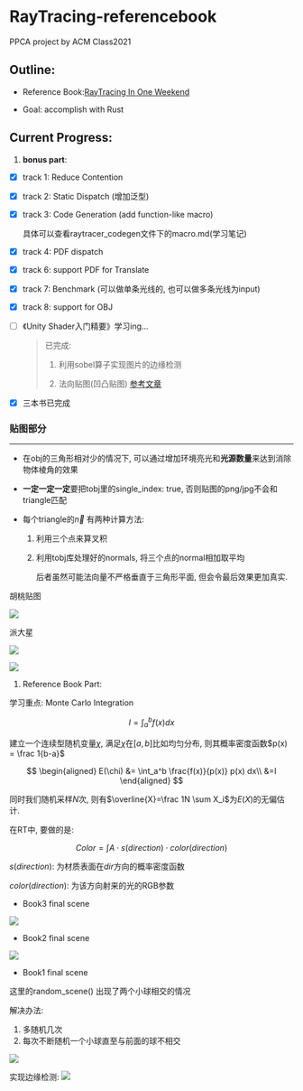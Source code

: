 # RayTracing-referencebook

PPCA project by ACM Class2021

## Outline:

- Reference Book:[RayTracing In One Weekend](https://raytracing.github.io/)

- Goal: accomplish with Rust 

## Current Progress:

1. **bonus part**:
- [x] track 1: Reduce Contention

- [x] track 2: Static Dispatch (增加泛型)

- [x] track 3: Code Generation (add function-like macro)
  
    具体可以查看raytracer_codegen文件下的macro.md(学习笔记)

- [x] track 4: PDF dispatch

- [x] track 6: support PDF for Translate

- [x] track 7: Benchmark (可以做单条光线的, 也可以做多条光线为input)

- [x] track 8: support for OBJ 

- [ ] 《Unity Shader入门精要》学习ing...
  
  > 已完成: 
  > 
  > 1. 利用sobel算子实现图片的边缘检测 
  > 
  > 2. 法向贴图(凹凸贴图) [参考文章](https://docs.unity3d.com/cn/2021.1/Manual/StandardShaderMaterialParameterNormalMap.html)

- [x] 三本书已完成

### 贴图部分

---

- 在obj的三角形相对少的情况下, 可以通过增加环境亮光和**光源数量**来达到消除物体棱角的效果

- **一定一定一定**要把tobj里的single_index: true, 否则贴图的png/jpg不会和triangle匹配

- 每个triangle的$\vec{n}$ 有两种计算方法:
  
  1. 利用三个点来算叉积
  
  2. 利用tobj库处理好的normals, 将三个点的normal相加取平均
     
     后者虽然可能法向量不严格垂直于三角形平面, 但会令最后效果更加真实.

胡桃贴图

![](output/hutao.jpg)

派大星

![](output/patrick.jpg)

![](output/baseball.jpg)

1. Reference Book Part:

学习重点: Monte Carlo Integration

$$
I = \int_a^b f(x) dx
$$

建立一个连续型随机变量$\chi$, 满足$\chi$在$[a,b]$比如均匀分布, 则其概率密度函数$p(x) = \frac 1{b-a}$

$$
\begin{aligned}
E(\chi) &= \int_a^b \frac{f(x)}{p(x)} p(x) dx\\
&=I
\end{aligned}
$$

同时我们随机采样$N$次, 则有$\overline{X}=\frac 1N \sum X_i$为$E(X)$的无偏估计.

在RT中, 要做的是:

$$
Color = \int A \cdot s(direction) \cdot color(direction)
$$

$s(direction)$: 为材质表面在$dir$方向的概率密度函数

$color(direction)$: 为该方向射来的光的RGB参数

- Book3 final scene

![](output/book3.jpg)

- Book2 final scene

![](output/book2.jpg)

- Book1 final scene

这里的random_scene() 出现了两个小球相交的情况

解决办法:

1. 多随机几次
2. 每次不断随机一个小球直至与前面的球不相交

![](output/book1.jpg)

实现边缘检测:
![](output/book1_edge_detect.jpg)